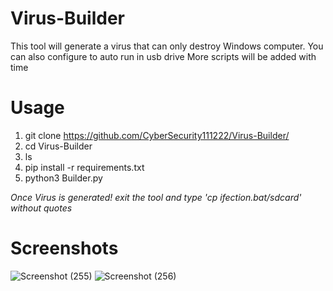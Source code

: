 # Virus-Builder
This tool will generate a virus that can only destroy Windows computer. You can also configure to auto run in usb drive
More scripts will be added with time

# Usage
1. git clone https://github.com/CyberSecurity111222/Virus-Builder/
2. cd Virus-Builder
3. ls
4. pip install -r requirements.txt
5. python3 Builder.py

*Once Virus is generated! exit the tool and type 'cp ifection.bat/sdcard' without quotes*

# Screenshots

![Screenshot (255)](https://user-images.githubusercontent.com/93708296/160669545-e348b73f-3b6f-48e9-9cc6-38e3b29fd8f1.png)
![Screenshot (256)](https://user-images.githubusercontent.com/93708296/160669622-f8775b26-185e-45e0-b287-2b0fefbf43b2.png)





